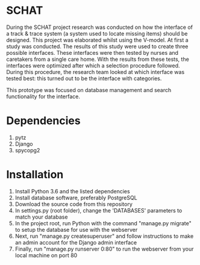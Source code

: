 # SCHAT
During the SCHAT project research was conducted on how the interface of a track &amp; trace system (a
system used to locate missing items) should be designed. This project was elaborated whilst using
the V-model. At first a study was conducted. The results of this study were used to create three
possible interfaces. These interfaces were then tested by nurses and caretakers from a single care
home. With the results from these tests, the interfaces were optimized after which a selection
procedure followed. During this procedure, the research team looked at which interface was tested
best: this turned out to be the interface with categories.

This prototype was focused on database management and search functionality for the interface.

# Dependencies
1. pytz
2. Django
3. spycopg2

# Installation
1. Install Python 3.6 and the listed dependencies
2. Install database software, preferably PostgreSQL
3. Download the source code from this repository
3. In settings.py (root folder), change the 'DATABASES' parameters to match your database
4. In the project root, run Python with the command "manage.py migrate" to setup the database for use with the webserver
5. Next, run "manage.py createsuperuser" and follow instructions to make an admin account for the Django admin interface
6. Finally, run "manage.py runserver 0:80" to run the webserver from your local machine on port 80
